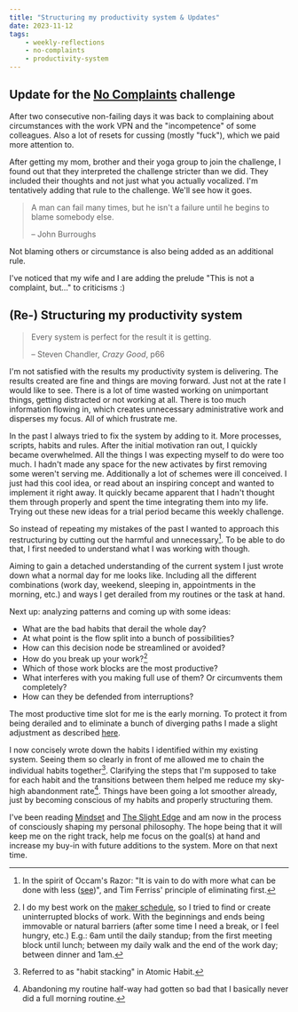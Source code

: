 ```yaml
---
title: "Structuring my productivity system & Updates"
date: 2023-11-12
tags:
    - weekly-reflections
    - no-complaints
    - productivity-system
---
```


## Update for the [No Complaints](/tags/no-complaints) challenge

After two consecutive non-failing days it was back to complaining about
circumstances with the work VPN and the "incompetence" of some colleagues.
Also a lot of resets for cussing (mostly "fuck"), which we paid more attention to.

After getting my mom, brother and their yoga group to join the challenge, I
found out that they interpreted the challenge stricter than we did.
They included their thoughts and not just what you actually vocalized.
I'm tentatively adding that rule to the challenge. We'll see how it goes.

> A man can fail many times, but he isn't a failure until he begins to blame
> somebody else.
>
> – John Burroughs

Not blaming others or circumstance is also being added as an additional rule.

I've noticed that my wife and I are adding the prelude "This is not a complaint,
but…" to criticisms :)

## (Re-) Structuring my productivity system

> Every system is perfect for the result it is getting.
>
> – Steven Chandler, *Crazy Good*, p66

I'm not satisfied with the results my productivity system is delivering.
The results created are fine and things are moving forward.
Just not at the rate I would like to see.
There is a lot of time wasted working on unimportant things, getting
distracted or not working at all.
There is too much information flowing in, which creates unnecessary
administrative work and disperses my focus.
All of which frustrate me.

In the past I always tried to fix the system by adding to it.
More processes, scripts, habits and rules.
After the initial motivation ran out, I quickly became overwhelmed.
All the things I was expecting myself to do were too much.
I hadn't made any space for the new activates by first removing some weren't serving me.
Additionally a lot of schemes were ill conceived.
I just had this cool idea, or read about an inspiring concept and wanted to implement
it right away.
It quickly became apparent that I hadn't thought them through properly and spent
the time integrating them into my life.
Trying out these new ideas for a trial period became this weekly challenge.

So instead of repeating my mistakes of the past I wanted to approach this
restructuring by cutting out the harmful and unnecessary[^occ].
To be able to do that, I first needed to understand what I was working with though.

Aiming to gain a detached understanding of the current system I just wrote down what a
normal day for me looks like. Including all the different combinations (work day,
weekend, sleeping in, appointments in the morning, etc.) and ways I get derailed
from my routines or the task at hand.

Next up: analyzing patterns and coming up with some ideas:
- What are the bad habits that derail the whole day?
- At what point is the flow split into a bunch of possibilities?
- How can this decision node be streamlined or avoided?
- How do you break up your work?[^bw]
- Which of those work blocks are the most productive?
- What interferes with you making full use of them? Or circumvents them
completely?
- How can they be defended from interruptions?

The most productive time slot for me is the early morning.
To protect it from being derailed and to eliminate a bunch of diverging paths I
made a slight adjustment as described [here](2023-44).

I now concisely wrote down the habits I identified within my existing system.
Seeing them so clearly in front of me allowed me to chain the individual habits
together[^hs]. Clarifying the steps that I'm supposed to take for each habit and
the transitions between them helped me reduce my sky-high abandonment rate[^1].
Things have been going a lot smoother already, just by becoming conscious
of my habits and properly structuring them.

I've been reading [Mindset](https://www.goodreads.com/book/show/40745.Mindset)
and [The Slight Edge](https://www.goodreads.com/book/show/590652.The_Slight_Edge) and am now
in the process of consciously shaping my personal philosophy.
The hope being that it will keep me on the right track, help me focus on the
goal(s) at hand and increase my buy-in with future additions to the system.
More on that next time.

[^hs]: Referred to as "habit stacking" in Atomic Habit.
[^1]: Abandoning my routine half-way had gotten so bad that I basically never did a
    full morning routine.
[^bw]: I do my best work on the [maker schedule](https://paulgraham.com/makersschedule.html), so I
    tried to find or create uninterrupted blocks of work.
    With the beginnings and ends being immovable
    or natural barriers (after some time I need a break, or I feel hungry, etc.)
    E.g.: 6am until the daily standup; from the first meeting block until lunch;
    between my daily walk and the end of the work day; between dinner and 1am.
[^occ]: In the spirit of Occam's Razor: "It is vain to do with more what can
be done with less ([see](https://en.wikipedia.org/wiki/Occam's_razor))", and Tim Ferriss' principle of eliminating first.
